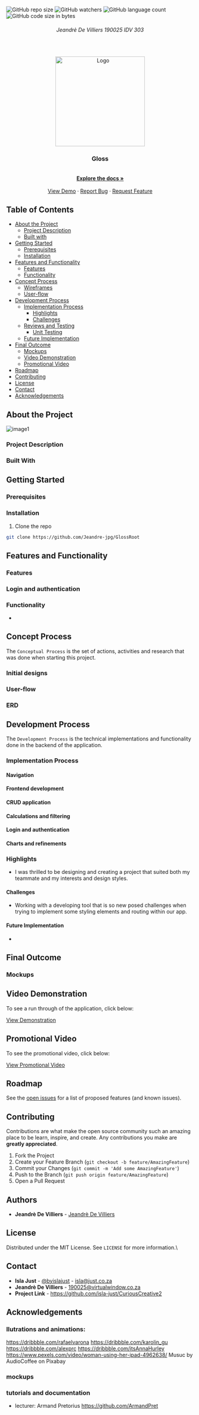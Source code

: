 <!-- PROJECT LOGO -->
<br />

![GitHub repo size](https://img.shields.io/github/repo-size/isla-just/CuriousCreative2?color=%23FF4C54)
![GitHub watchers](https://img.shields.io/github/watchers/isla-just/CuriousCreative2?color=%23FFA191)
![GitHub language count](https://img.shields.io/github/languages/count/isla-just/CuriousCreative2?color=%231EBBBA)
![GitHub code size in bytes](https://img.shields.io/github/languages/code-size/isla-just/CuriousCreative2?color=%234E54AD)


<h6 align="center">Jeandrè De Villiers 190025 IDV 303</h6>
<p align="center">
</br>
   
   <p align="center">
  <a href="https://github.com/Jeandre-jpg/GlossRoot">
    <img src="" alt="Logo" width="240" height="">
  </a>
  </p>
  
  <h3 align="center">Gloss</h3>

  <p align="center">
  <br>
      <a href="https://github.com/Jeandre-jpg/GlossRoot"><strong>Explore the docs »</strong></a>
      <br />
      <br />
      <a href="">View Demo</a>
       ·
       <a href="https://github.com/Jeandre-jpg/GlossRoot/issues">Report Bug</a>
       ·
       <a href="https://github.com/Jeandre-jpg/GlossRoot/issues">Request Feature</a>
   </p>

<!-- TABLE OF CONTENTS -->
## Table of Contents

* [About the Project](#about-the-project)
  * [Project Description](#project-description)
  * [Built with](#built-with)
* [Getting Started](#getting-started)
  * [Prerequisites](#prerequisites)
  * [Installation](#installation)
* [Features and Functionality](#features-and-functionality)
   * [Features](#features)
   * [Functionality](#functionality)
* [Concept Process](#concept-process)
   * [Wireframes](#wireframes)
   * [User-flow](#user-flow)
* [Development Process](#development-process)
   * [Implementation Process](#implementation-process)
        * [Highlights](#highlights)
        * [Challenges](#challenges)
   * [Reviews and Testing](#reviews-and-testing)
        * [Unit Testing](#unit-testing)
   * [Future Implementation](#future-implementation)
* [Final Outcome](#final-outcome)
   * [Mockups](#mockups)
   * [Video Demonstration](#video-demonstration)
   * [Promotional Video](#promotional-video)
* [Roadmap](#roadmap)
* [Contributing](#contributing)
* [License](#license)
* [Contact](#contact)
* [Acknowledgements](#acknowledgements)

<!--PROJECT DESCRIPTION-->
## About the Project

![image1][image1]

### Project Description


### Built With



<!-- GETTING STARTED -->
## Getting Started

### Prerequisites

### Installation
 
1. Clone the repo
```sh
git clone https://github.com/Jeandre-jpg/GlossRoot
```


<!-- FEATURES AND FUNCTIONALITY-->
## Features and Functionality

### Features

### Login and authentication



### Functionality

* 


<!-- CONCEPT PROCESS -->
## Concept Process

The `Conceptual Process` is the set of actions, activities and research that was done when starting this project.

### Initial designs



### User-flow



### ERD



<!-- DEVELOPMENT PROCESS -->
## Development Process


The `Development Process` is the technical implementations and functionality done in the backend of the application.

### Implementation Process

#### Navigation


#### Frontend development


#### CRUD application


#### Calculations and filtering


#### Login and authentication


#### Charts and refinements

### Highlights

* I was thrilled to be designing and creating a project that suited both my teammate and my interests and design styles.


#### Challenges

* Working with a developing tool that is so new posed challenges when trying to implement some styling elements and routing within our app.


#### Future Implementation

* 

<!-- MOCKUPS -->
## Final Outcome

### Mockups


<!-- VIDEO DEMONSTRATION -->
## Video Demonstration

To see a run through of the application, click below:

[View Demonstration]()

<!-- PROMO VIDEO -->
## Promotional Video

To see the promotional video, click below:

[View Promotional Video]()

<!-- ROADMAP -->
## Roadmap

See the [open issues](https://github.com/isla-just/CuriousCreative2/issues) for a list of proposed features (and known issues).

<!-- CONTRIBUTING -->
## Contributing

Contributions are what make the open source community such an amazing place to be learn, inspire, and create. Any contributions you make are **greatly appreciated**.

1. Fork the Project
2. Create your Feature Branch (`git checkout -b feature/AmazingFeature`)
3. Commit your Changes (`git commit -m 'Add some AmazingFeature'`)
4. Push to the Branch (`git push origin feature/AmazingFeature`)
5. Open a Pull Request

<!-- AUTHORS -->
## Authors

* **Jeandrè De Villiers** - [Jeandrè De Villiers](https://github.com/Jeandre-jpg)

<!-- LICENSE -->
## License

Distributed under the MIT License. See `LICENSE` for more information.\

<!-- LICENSE -->
## Contact

* **Isla Just** - [@byislajust](https://www.instagram.com/byislajust/) - isla@just.co.za
* **Jeandrè De Villiers** - 190025@virtualwindow.co.za
* **Project Link** - https://github.com/isla-just/CuriousCreative2

<!-- ACKNOWLEDGEMENTS -->
## Acknowledgements

### Ilutrations and animations:
https://dribbble.com/rafaelvarona
https://dribbble.com/karolin_gu
https://dribbble.com/alexprc
https://dribbble.com/itsAnnaHurley
https://www.pexels.com/video/woman-using-her-ipad-4962638/
Musuc by AudioCoffee on Pixabay

### mockups


### tutorials and documentation


* lecturer: Armand Pretorius https://github.com/ArmandPret

[linkedin-shield]: https://img.shields.io/badge/-LinkedIn-black.svg?style=flat-square&logo=linkedin&colorB=555
[linkedin-url]: https://www.linkedin.com/in/isla-just-b038a2202
[instagram-shield]: https://img.shields.io/badge/-Instagram-black.svg?style=flat-square&logo=instagram&colorB=555
[instagram-url]: https://www.instagram.com/dylandasilva.designs/

<!-- MARKDOWN LINKS & IMAGES -->
[image1]: ReadMeImg/slide1.png
[image2]: ReadMeImg/slide2.png
[image3]: ReadMeImg/slide3.png
[image4]: ReadMeImg/slide4.png
[image5]: ReadMeImg/slide5.png
[image6]: ReadMeImg/slide6.png
[image7]: ReadMeImg/slide7.png
[image8]: ReadMeImg/slide8.png
[image9]: ReadMeImg/slide9.png
[image10]: ReadMeImg/slide10.png
[image11]: ReadMeImg/slide11.png
[image12]: ReadMeImg/slide12.png
